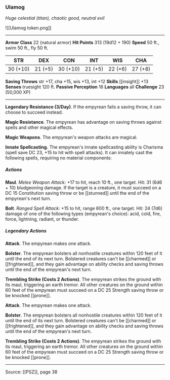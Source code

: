### Ulamog
_Huge celestial (titan), chaotic good, neutral evil_

![[Ulamog token.png]]


---

**Armor Class** 22 (natural armor)
**Hit Points** 313 (19d12 + 190)
**Speed** 50 ft., swim 50 ft., fly 50 ft.

| STR     | DEX     | CON     | INT     | WIS     | CHA     |
|---------|---------|---------|---------|---------|---------|
| 30 (+10) | 21 (+5) | 30 (+10) | 21 (+5) | 22 (+6) | 27 (+8) |

**Saving Throws** str +17, cha +15, wis +13, int +12
**Skills** [[insight]] +13
**Senses** truesight 120 ft.
**Passive Perception** 16
**Languages** all
**Challenge** 23 (50,000 XP)

---

**Legendary Resistance (3/Day)**. If the empyrean fails a saving throw, it can choose to succeed instead.

**Magic Resistance**. The empyrean has advantage on saving throws against spells and other magical effects.

**Magic Weapons**. The empyrean's weapon attacks are magical.

**Innate Spellcasting.** The empyrean's innate spellcasting ability is Charisma (spell save DC 23, +15 to hit with spell attacks). It can innately cast the following spells, requiring no material components:

##### Actions
**Maul**. _Melee Weapon Attack:_ +17 to hit, reach 10 ft., one target. Hit: 31 (6d6 + 10) bludgeoning damage. If the target is a creature, it must succeed on a DC 15 Constitution saving throw or be [[stunned]] until the end of the empyrean's next turn.

**Bolt**. _Ranged Spell Attack:_ +15 to hit, range 600 ft., one target. Hit: 24 (7d6) damage of one of the following types (empyrean's choice): acid, cold, fire, force, lightning, radiant, or thunder.

##### Legendary Actions
**Attack**. The empyrean makes one attack.

**Bolster**. The empyrean bolsters all nonhostile creatures within 120 feet of it until the end of its next turn. Bolstered creatures can't be [[charmed]] or [[frightened]], and they gain advantage on ability checks and saving throws until the end of the empyrean's next turn.

**Trembling Strike (Costs 2 Actions)**. The empyrean strikes the ground with its maul, triggering an earth tremor. All other creatures on the ground within 60 feet of the empyrean must succeed on a DC 25 Strength saving throw or be knocked [[prone]].

**Attack**. The empyrean makes one attack.

**Bolster**. The empyrean bolsters all nonhostile creatures within 120 feet of it until the end of its next turn. Bolstered creatures can't be [[charmed]] or [[frightened]], and they gain advantage on ability checks and saving throws until the end of the empyrean's next turn.

**Trembling Strike (Costs 2 Actions)**. The empyrean strikes the ground with its maul, triggering an earth tremor. All other creatures on the ground within 60 feet of the empyrean must succeed on a DC 25 Strength saving throw or be knocked [[prone]].


---

Source: [[PSZ]], page 38
